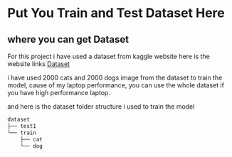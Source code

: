 # Put You Train and Test Dataset Here

## where you can get Dataset
For this project i have used a dataset from kaggle website
here is the website links 
[Dataset]( https://www.kaggle.com/c/dogs-vs-cats/data)


i have used 2000 cats and 2000 dogs image from the dataset to train the model, cause of my laptop performance, you can use the whole dataset if you have high performance laptop.

and here is the dataset folder structure i used to train the model

```bash
dataset
├── test1
└── train
    ├── cat
    └── dog
```
